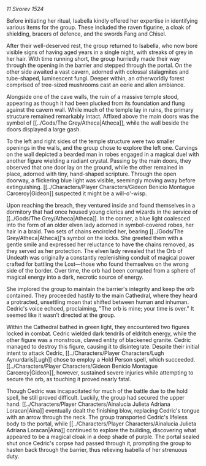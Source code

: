 _11 Sirorev 1524_

Before initiating her ritual, Isabella kindly offered her expertise in identifying various items for the group. These included the raven figurine, a cloak of shielding, bracers of defence, and the swords Fang and Chisel.

After their well-deserved rest, the group returned to Isabella, who now bore visible signs of having aged years in a single night, with streaks of grey in her hair. With time running short, the group hurriedly made their way through the opening in the barrier and stepped through the portal. On the other side awaited a vast cavern, adorned with colossal stalagmites and tube-shaped, luminescent fungi. Deeper within, an otherworldly forest comprised of tree-sized mushrooms cast an eerie and alien ambiance.

Alongside one of the cave walls, the ruin of a massive temple stood, appearing as though it had been plucked from its foundation and flung against the cavern wall. While much of the temple lay in ruins, the primary structure remained remarkably intact. Affixed above the main doors was the symbol of [[../Gods/The Grey/Atheca|Atheca]], while the wall beside the doors displayed a large gash.

To the left and right sides of the temple structure were two smaller openings in the walls, and the group chose to explore the left one. Carvings on the wall depicted a bearded man in robes engaged in a magical duel with another figure wielding a radiant crystal. Passing by the main doors, they observed that one door lay on the ground, while the other remained in place, adorned with tiny, hand-shaped scripture. Through the open doorway, a flickering blue light was visible, seemingly moving away before extinguishing. [[../Characters/Player Characters/Gideon Benicio Montague Carceroy|Gideon]] suspected it might be a will-o'-wisp.

Upon reaching the breach, they ventured inside and found themselves in a dormitory that had once housed young clerics and wizards in the service of [[../Gods/The Grey/Atheca|Atheca]]. In the corner, a blue light coalesced into the form of an older elven lady adorned in symbol-covered robes, her hair in a braid. Two sets of chains encircled her, bearing [[../Gods/The Grey/Atheca|Atheca]]'s symbol on the locks. She greeted them with a gentle smile and expressed her reluctance to have the chains removed, as they served as her protection. The elven lady revealed that the Orb of Undeath was originally a constantly replenishing conduit of magical power crafted for battling the Lost—those who found themselves on the wrong side of the border. Over time, the orb had been corrupted from a sphere of magical energy into a dark, necrotic source of energy.

She implored the group to maintain the barrier's integrity and keep the orb contained. They proceeded hastily to the main Cathedral, where they heard a protracted, unsettling moan that shifted between human and inhuman. Cedric's voice echoed, proclaiming, "The orb is mine; your time is over." It seemed like it wasn’t directed at the group.

Within the Cathedral bathed in green light, they encountered two figures locked in combat. Cedric wielded dark tendrils of eldritch energy, while the other figure was a monstrous, clawed entity of blackened granite. Cedric managed to destroy this figure, causing it to disintegrate. Despite their initial intent to attack Cedric, [[../Characters/Player Characters/Lugh Aynurdaris|Lugh]] chose to employ a Hold Person spell, which succeeded. [[../Characters/Player Characters/Gideon Benicio Montague Carceroy|Gideon]], however, sustained severe injuries while attempting to secure the orb, as touching it proved nearly fatal.

Though Cedric was incapacitated for much of the battle due to the hold spell, he still proved difficult. Luckily, the group had secured the upper hand. [[../Characters/Player Characters/Ainalucia Julieta Adriana Loracan|Aina]] eventually dealt the finishing blow, replacing Cedric's tongue with an arrow through the neck. The group transported Cedric's lifeless body to the portal, while [[../Characters/Player Characters/Ainalucia Julieta Adriana Loracan|Aina]] continued to explore the building, discovering what appeared to be a magical cloak in a deep shade of purple. The portal sealed shut once Cedric's corpse had passed through it, prompting the group to hasten back through the barrier, thus relieving Isabella of her strenuous duty.